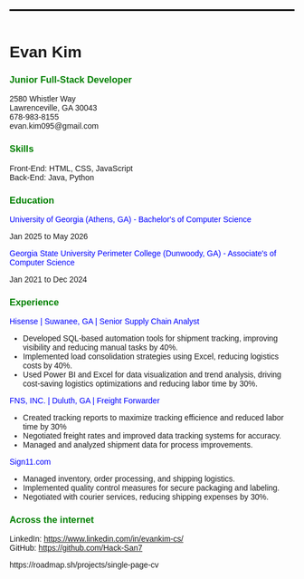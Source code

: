 <!DOCTYPE html>
<html>
<header style="border-top: 3px solid black; padding-top: 1px;">

</header>
<body style="font-family: Arial, sans-serif;">

<h1>Evan Kim</h1>
<h3 style="color: green">Junior Full-Stack Developer</h3>
<p>2580 Whistler Way <br>
Lawrenceville, GA 30043 <br>
678-983-8155<br>
evan.kim095@gmail.com</p>

<h3 style="color: green;">Skills</h3>
<p>Front-End: HTML, CSS, JavaScript<br>
Back-End: Java, Python</p>

<h3 style="color: green">Education</h3>
<p style="color:blue">University of Georgia (Athens, GA) - Bachelor's of Computer Science</p>
<p>Jan 2025 to May 2026</p>
<p style="color:blue">Georgia State University Perimeter College (Dunwoody, GA) - Associate's of Computer Science</p>
<p>Jan 2021 to Dec 2024</p>

<h3 style="color: green">Experience</h3>
<p style="color: blue">Hisense | Suwanee, GA | Senior Supply Chain Analyst</p>
<ul>
          <li>Developed SQL-based automation tools for shipment tracking, improving visibility and reducing manual tasks by 40%.</li>
          <li>Implemented load consolidation strategies using Excel, reducing logistics costs by 40%.</li>
          <li>Used Power BI and Excel for data visualization and trend analysis, driving cost-saving logistics optimizations and reducing labor time by 30%.</li>
</ul>
<p style="color: blue">FNS, INC. | Duluth, GA | Freight Forwarder</p>
<ul>
          <li>Created tracking reports to maximize tracking efficience and reduced labor time by 30%</li>
          <li>Negotiated freight rates and improved data tracking systems for accuracy.</li>
          <li>Managed and analyzed shipment data for process improvements.</li>
</ul>
<p style="color: blue">Sign11.com</p>
<ul>
          <li>Managed inventory, order processing, and shipping logistics.</li>
          <li>Implemented quality control measures for secure packaging and labeling.</li>
          <li>Negotiated with courier services, reducing shipping expenses by 30%.</li>
</ul>

<h3 style="color: green;">Across the internet</h3>
<p>LinkedIn: <a href=https://www.linkedin.com/in/evankim-cs/>https://www.linkedin.com/in/evankim-cs/</a><br>
GitHub: <a href=https://github.com/Hack-San7>https://github.com/Hack-San7</a></p>



<p>https://roadmap.sh/projects/single-page-cv</p>
</body>
</html>
